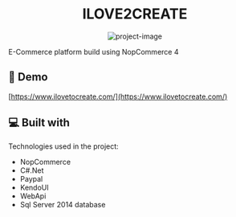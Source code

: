 <h1 align="center" id="title">ILOVE2CREATE</h1>

<p align="center"><img src="https://www.ilovetocreate.com/images/thumbs/0000004_banner.png" alt="project-image"></p>

<p id="description">E-Commerce platform build using NopCommerce 4</p>

<h2>🚀 Demo</h2>

[https://www.ilovetocreate.com/](https://www.ilovetocreate.com/)

  
  
<h2>💻 Built with</h2>

Technologies used in the project:

*   NopCommerce
*   C#.Net
*   Paypal
*   KendoUI
*   WebApi
*   Sql Server 2014 database

